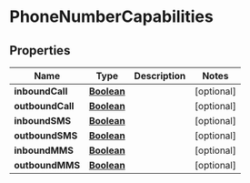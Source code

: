 

# PhoneNumberCapabilities


## Properties

| Name | Type | Description | Notes |
|------------ | ------------- | ------------- | -------------|
|**inboundCall** | [**Boolean**](Boolean.md) |  |  [optional] |
|**outboundCall** | [**Boolean**](Boolean.md) |  |  [optional] |
|**inboundSMS** | [**Boolean**](Boolean.md) |  |  [optional] |
|**outboundSMS** | [**Boolean**](Boolean.md) |  |  [optional] |
|**inboundMMS** | [**Boolean**](Boolean.md) |  |  [optional] |
|**outboundMMS** | [**Boolean**](Boolean.md) |  |  [optional] |



